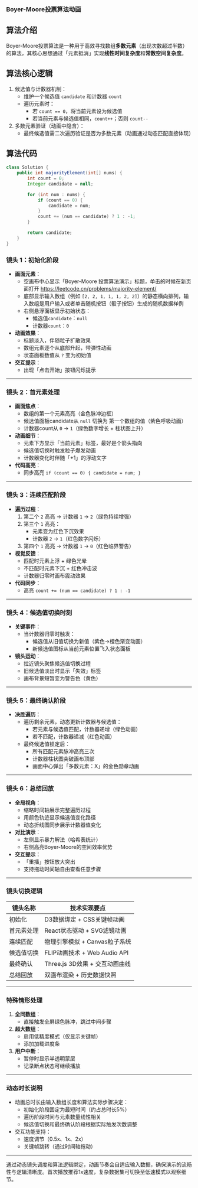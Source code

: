 ### Boyer-Moore投票算法动画

## 算法介绍

Boyer-Moore投票算法是一种用于高效寻找数组**多数元素**（出现次数超过半数）的算法，其核心思想通过「元素抵消」实现**线性时间复杂度**和**常数空间复杂度**。

## **算法核心逻辑**

1. 候选值与计数器机制：
   - 维护一个候选值 `candidate` 和计数器 `count`
   - 遍历元素时：
     - 若 `count == 0`，将当前元素设为候选值
     - 若当前元素与候选值相同，`count++`；否则 `count--`
2. 多数元素验证（动画中隐含）：
   - 最终候选值需二次遍历验证是否为多数元素（动画通过动态匹配直接体现）

## 算法代码

```java
class Solution {
    public int majorityElement(int[] nums) {
        int count = 0;
        Integer candidate = null;

        for (int num : nums) {
            if (count == 0) {
                candidate = num;
            }
            count += (num == candidate) ? 1 : -1;
        }

        return candidate;
    }
}
```

### **镜头 1：初始化阶段**

- **画面元素**：
  - 空画布中心显示「Boyer-Moore 投票算法演示」标题，单击的时候在新页面打开 https://leetcode.cn/problems/majority-element/
  - 底部显示输入数组（例如 `[2, 2, 1, 1, 1, 2, 2]`）的静态横向排列，输入数组是用户输入或者单击随机按钮（骰子按钮）生成的随机数据样例
  - 右侧悬浮面板显示初始状态：
    - 候选值`candidate`：`null`
    - 计数器`count`：`0`
- **动画效果**：
  - 标题淡入，伴随粒子扩散效果
  - 数组元素逐个从底部升起，带弹性动画
  - 状态面板数值从 `?` 变为初始值
- **交互提示**：
  - 出现「点击开始」按钮闪烁提示

---

### **镜头 2：首元素处理**
- **画面焦点**：
  - 数组的第一个元素高亮（金色脉冲边框）
  - 候选值面板candidate从 `null` 切换为 第一个数组的值（紫色呼吸动画）
  - 计数器count从 `0` → `1`（绿色数字增长 + 柱状图上升）
- **动画细节**：
  - 元素下方显示「当前元素」标签，最好是个箭头指向
  - 候选值切换时触发粒子爆发动画
  - 计数器变化时伴随「+1」的浮动文字
- **代码高亮**：
  - 同步高亮 `if (count == 0) { candidate = num; }`

---

### **镜头 3：连续匹配阶段**
- **遍历过程**：
  1. 第二个 `2` 高亮 → 计数器 `1` → `2`（绿色持续增强）
  2. 第三个 `1` 高亮：
     - 元素变为红色下沉效果
     - 计数器 `2` → `1`（红色数字闪烁）
  3. 第四个 `1` 高亮 → 计数器 `1` → `0`（红色临界警告）
- **视觉反馈**：
  - 匹配时元素上浮 + 绿色光晕
  - 不匹配时元素下沉 + 红色冲击波
  - 计数器归零时画布震动效果
- **代码同步**：
  - 高亮 `count += (num == candidate) ? 1 : -1`

---

### **镜头 4：候选值切换时刻**
- **关键事件**：
  - 当计数器归零时触发：
    - 候选值从旧值切换为新值（紫色→橙色渐变动画）
    - 新候选值图标从当前元素位置飞入状态面板
- **镜头运动**：
  - 拉近镜头聚焦候选值切换过程
  - 旧候选值淡出时显示「失效」标签
  - 画布背景短暂变为警告色（黄色）

---

### **镜头 5：最终确认阶段**
- **决胜遍历**：
  - 遍历剩余元素，动态更新计数器与候选值：
    - 若元素与候选值匹配，计数器递增（绿色动画）
    - 若不匹配，计数器递减（红色动画）
  - 最终候选值锁定后：
    - 所有匹配元素脉冲高亮三次
    - 计数器柱状图突破画布顶部
    - 画面中心弹出「多数元素：X」的金色勋章动画

---

### **镜头 6：总结回放**
- **全局视角**：
  - 缩略时间轴展示完整遍历过程
  - 用颜色轨迹显示候选值变化路径
  - 动态折线图同步展示计数器值变化
- **对比演示**：
  - 左侧显示暴力解法（哈希表统计）
  - 右侧高亮Boyer-Moore的空间效率优势
- **交互提示**：
  - 「重播」按钮放大突出
  - 支持拖动时间轴自由查看任意步骤

---

### **镜头切换逻辑**
| 镜头名称       | 技术实现要点                   |
| -------------- | ------------------------------ |
| 初始化         | D3数据绑定 + CSS关键帧动画     |
| 首元素处理     | React状态驱动 + SVG滤镜动画    |
| 连续匹配       | 物理引擎模拟 + Canvas粒子系统  |
| 候选值切换     | FLIP动画技术 + Web Audio API   |
| 最终确认       | Three.js 3D效果 + 交互动画曲线 |
| 总结回放       | 双画布渲染 + 历史数据快照      |

---

### **特殊情形处理**
1. **全同数组**：
   - 直接触发全屏绿色脉冲，跳过中间步骤
2. **超大数组**：
   - 启用低精度模式（仅显示关键帧）
   - 添加加载进度条
3. **用户中断**：
   - 暂停时显示半透明蒙层
   - 记录断点状态可继续播放

---

### **动态时长说明**
- 动画总时长由输入数组长度和算法实际步骤决定：
  - 初始化阶段固定为最短时间（约占总时长5%）
  - 遍历阶段时间与元素数量线性相关
  - 候选值切换和最终确认阶段根据实际触发次数调整
- 交互功能支持：
  - 速度调节（0.5x、1x、2x）
  - 关键帧跳转（通过时间轴拖动）

---

通过动态镜头调度和算法逻辑绑定，动画节奏会自适应输入数据，确保演示的流畅性与逻辑清晰度。首次播放推荐1x速度，复杂数据集可切换至低速模式以观察细节。